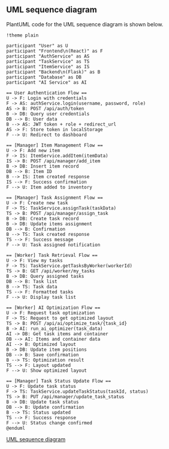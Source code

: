 ## UML sequence diagram

PlantUML code for the UML sequence diagram is shown below.

```@startuml
!theme plain

participant "User" as U
participant "Frontend\n(React)" as F
participant "AuthService" as AS
participant "TaskService" as TS
participant "ItemService" as IS
participant "Backend\n(Flask)" as B
participant "Database" as DB
participant "AI Service" as AI

== User Authentication Flow ==
U -> F: Login with credentials
F -> AS: authService.login(username, password, role)
AS -> B: POST /api/auth/token
B -> DB: Query user credentials
DB --> B: User data
B --> AS: JWT token + role + redirect_url
AS -> F: Store token in localStorage
F --> U: Redirect to dashboard

== [Manager] Item Management Flow ==
U -> F: Add new item
F -> IS: ItemService.addItem(itemData)
IS -> B: POST /api/manager/add_item
B -> DB: Insert item record
DB --> B: Item ID
B --> IS: Item created response
IS --> F: Success confirmation
F --> U: Item added to inventory

== [Manager] Task Assignment Flow ==
U -> F: Create new task
F -> TS: TaskService.assignTask(taskData)
TS -> B: POST /api/manager/assign_task
B -> DB: Create task record
B -> DB: Update items assignment
DB --> B: Confirmation
B --> TS: Task created response
TS --> F: Success message
F --> U: Task assigned notification

== [Worker] Task Retrieval Flow ==
U -> F: View my tasks
F -> TS: TaskService.getTasksByWorker(workerId)
TS -> B: GET /api/worker/my_tasks
B -> DB: Query assigned tasks
DB --> B: Task list
B --> TS: Task data
TS --> F: Formatted tasks
F --> U: Display task list

== [Worker] AI Optimization Flow ==
U -> F: Request task optimization
F -> TS: Request to get optimized layout
TS -> B: POST /api/ai/optimize_task/{task_id}
B -> AI: run_ai_optimizer(task_data)
AI -> DB: Get task items and container
DB --> AI: Items and container data
AI --> B: Optimized layout
B -> DB: Update item positions
DB --> B: Save confirmation
B --> TS: Optimization result
TS --> F: Layout updated
F --> U: Show optimized layout

== [Manager] Task Status Update Flow ==
U -> F: Update task status
F -> TS: TaskService.updateTaskStatus(taskId, status)
TS -> B: PUT /api/manager/update_task_status
B -> DB: Update task status
DB --> B: Update confirmation
B --> TS: Status updated
TS --> F: Success response
F --> U: Status change confirmed
@enduml
```
[UML sequence diagram](https://cdn-0.plantuml.com/plantuml/png/TPHHZ-Cq4CVVyoc6U-gAXRvNMdJfbPw2G0lRbdi0LCt5SwsrYHriPwk2-EvuF6cIDhsNLl7yP-RldyT-xmEwqDPLzaquKatGLAXDbZLnLPUwGHFWtSwJUmVeONUzldRM13BgJpDx8Ip3GnAjhqLv6uuRSc-wf1JEDzVnBVhNSNnx4oy2rUDuSHDVOlag7jPLB2KUbjUQ5GRyZ5uAh6w2UG5N_eeiUte2tZEmTp9HYa5R0-lAdk3fATl1Tp_0UW4_suCsSDBX2AKZnKgiVBRcSBvP00vR_xvYxQoDLGtMz0WDUd-oJZs2inKzPFc6ivOB-FLviuKvDdhEwVDWu-wo9GTNCVfRI-uCNEQgvIeAKhhuLXYGSpeVFttQGge3twPk_4TAEoh3ldMLzEODRO9rr4crWSgMMF4Q7eXt5KMx1RnqgL4N6_dZPujE9MP__88cIjrVm8S6ybMJ2HDokL9Ww0GwweHN4NroreKNAiMVCrRmyJranPHGBVtcKRnduS2fC953IFKXcesW1qRYhbYnUjIPWM8W5VM-iJ4_TUp0j6L9taDfpHVjwZGEFH79ZXv8CHDjtiX4QESR9Zpea7kl3-Okam-fVS8IebImRACvJkonf7nUcR58o6o_JaRqUzOESBfElDZ16MAxHd6CmNd0tks8teSn0ruTN4uHRYS8w_WpdYT9b4unqzYWltGNJW1-ikwrv_T2mMbwmsg2xtSTmTNdj2j_7zw10d_wvLbgpaxfhr0ZX1z_x0XAR5wV4pn_UmLxmnBjyOZDIljmmqOkvS1ZRPbXw2lqF5RQDnNAHgJG5OQyWEScw5h_S_zHUg6_M_91qkr8EJ3f9HOYaek85CIsjWttvWdr_29BFER_ykzUg_y4J5uimBLcZtf_qRbPagWqedbnmVUHnDjbn8pYMnLG6tA2KQeLqx0Wv59Yx_dM-BqfXiPwpViV7z86tmZA-uDyHTUHRoiXqhtvgHEqgO4QJcrpjASfoJilm2PWQ7tdS79wiYo0V5BU7sNfpojIBx4kr6END7uJTZTFGagLKzoBUk0sRJz0a-1NiOcF7ipqulTlmi1CKieZcaDVD-Q-9wFQkleV)
